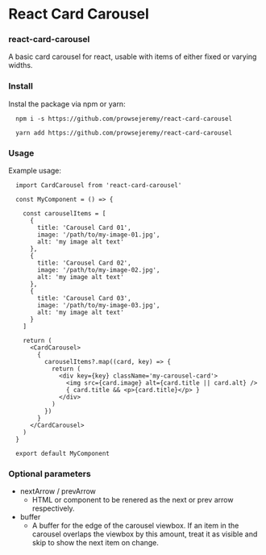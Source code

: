 # React Card Carousel
### react-card-carousel

A basic card carousel for react, usable with items of either fixed or varying widths.

### Install

Instal the package via npm or yarn:

```
  npm i -s https://github.com/prowsejeremy/react-card-carousel
```

```
  yarn add https://github.com/prowsejeremy/react-card-carousel
```

### Usage

Example usage:

```
  import CardCarousel from 'react-card-carousel'

  const MyComponent = () => {

    const carouselItems = [
      {
        title: 'Carousel Card 01',
        image: '/path/to/my-image-01.jpg',
        alt: 'my image alt text'
      },
      {
        title: 'Carousel Card 02',
        image: '/path/to/my-image-02.jpg',
        alt: 'my image alt text'
      },
      {
        title: 'Carousel Card 03',
        image: '/path/to/my-image-03.jpg',
        alt: 'my image alt text'
      }
    ]

    return (
      <CardCarousel>
        {
          carouselItems?.map((card, key) => {
            return (
              <div key={key} className='my-carousel-card'>
                <img src={card.image} alt={card.title || card.alt} />
                { card.title && <p>{card.title}</p> }
              </div>
            )
          })
        }
      </CardCarousel>
    )
  }

  export default MyComponent
```

### Optional parameters

- nextArrow / prevArrow
  - HTML or component to be renered as the next or prev arrow respectively.
- buffer
  - A buffer for the edge of the carousel viewbox. If an item in the carousel overlaps the viewbox by this amount, treat it as visible and skip to show the next item on change.